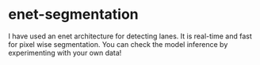# enet-segmentation
I have used an enet architecture for detecting lanes. It is real-time and fast for pixel wise segmentation. You can check the model inference by experimenting with your own data! 